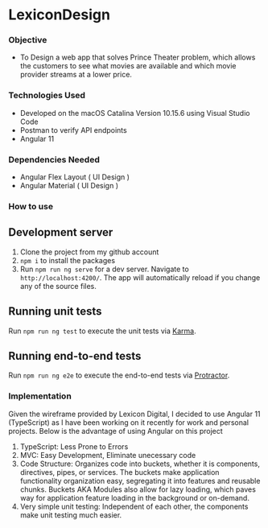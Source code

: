 # LexiconDesign

### Objective

* To Design a web app that solves Prince Theater problem, 
which allows the customers to see what movies are available and which movie provider streams at a lower price.


### Technologies Used

* Developed on the macOS Catalina Version 10.15.6 using Visual Studio Code
* Postman to verify API endpoints
* Angular 11

### Dependencies Needed

* Angular Flex Layout ( UI Design )
* Angular Material ( UI Design )


### How to use

## Development server

1. Clone the project from my github account 
2. `npm i` to install the packages
3. Run `npm run ng serve` for a dev server. Navigate to `http://localhost:4200/`. The app will automatically reload if you change any of the source files.

## Running unit tests

Run `npm run ng test` to execute the unit tests via [Karma](https://karma-runner.github.io).

## Running end-to-end tests

Run `npm run ng e2e` to execute the end-to-end tests via [Protractor](http://www.protractortest.org/).


### Implementation 

Given the wireframe provided by Lexicon Digital, I decided to use Angular 11 (TypeScript) as I have been working on it recently for work and personal projects.
Below is the advantage of using Angular on this project

1. TypeScript: Less Prone to Errors
2. MVC: Easy Development, Eliminate unecessary code
3. Code Structure: Organizes code into buckets, whether it is components, directives, pipes, or services. The buckets make application functionality organization easy, segregating it into features and reusable chunks. Buckets AKA Modules also allow for lazy loading, which paves way for application feature loading in the background or on-demand.
4. Very simple unit testing: Independent of each other, the components make unit testing much easier.






